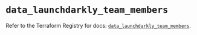 # `data_launchdarkly_team_members`

Refer to the Terraform Registry for docs: [`data_launchdarkly_team_members`](https://registry.terraform.io/providers/launchdarkly/launchdarkly/2.20.2/docs/data-sources/team_members).
